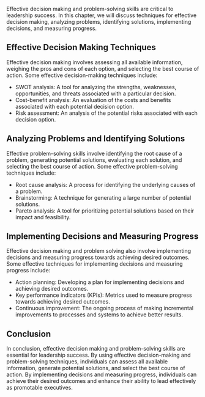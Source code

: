 
Effective decision making and problem-solving skills are critical to leadership success. In this chapter, we will discuss techniques for effective decision making, analyzing problems, identifying solutions, implementing decisions, and measuring progress.

Effective Decision Making Techniques
------------------------------------

Effective decision making involves assessing all available information, weighing the pros and cons of each option, and selecting the best course of action. Some effective decision-making techniques include:

* SWOT analysis: A tool for analyzing the strengths, weaknesses, opportunities, and threats associated with a particular decision.
* Cost-benefit analysis: An evaluation of the costs and benefits associated with each potential decision option.
* Risk assessment: An analysis of the potential risks associated with each decision option.

Analyzing Problems and Identifying Solutions
--------------------------------------------

Effective problem-solving skills involve identifying the root cause of a problem, generating potential solutions, evaluating each solution, and selecting the best course of action. Some effective problem-solving techniques include:

* Root cause analysis: A process for identifying the underlying causes of a problem.
* Brainstorming: A technique for generating a large number of potential solutions.
* Pareto analysis: A tool for prioritizing potential solutions based on their impact and feasibility.

Implementing Decisions and Measuring Progress
---------------------------------------------

Effective decision making and problem solving also involve implementing decisions and measuring progress towards achieving desired outcomes. Some effective techniques for implementing decisions and measuring progress include:

* Action planning: Developing a plan for implementing decisions and achieving desired outcomes.
* Key performance indicators (KPIs): Metrics used to measure progress towards achieving desired outcomes.
* Continuous improvement: The ongoing process of making incremental improvements to processes and systems to achieve better results.

Conclusion
----------

In conclusion, effective decision making and problem-solving skills are essential for leadership success. By using effective decision-making and problem-solving techniques, individuals can assess all available information, generate potential solutions, and select the best course of action. By implementing decisions and measuring progress, individuals can achieve their desired outcomes and enhance their ability to lead effectively as promotable executives.

